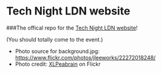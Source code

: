 # Tech Night LDN website

###The offical repo for the [Tech Night LDN website](http://technight.london)!

(You should totally come to the event.)

* Photo source for background.jpg: https://www.flickr.com/photos/jleeworks/22272018248/
* Photo credit: [XLPeabrain](https://www.flickr.com/photos/jleeworks/) on Flickr
